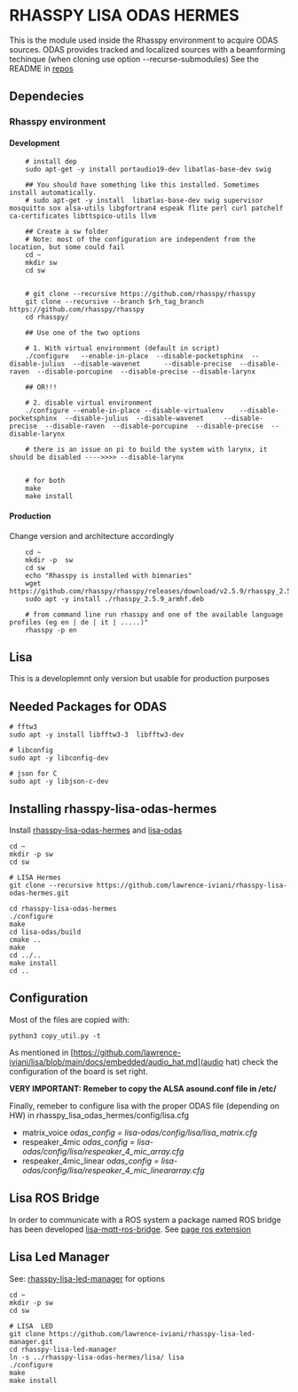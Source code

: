



# RHASSPY LISA ODAS HERMES

This is the module used inside the Rhasspy environment to acquire ODAS sources. 
ODAS provides tracked and localized sources with a beamforming techinque (when cloning use option --recurse-submodules)
See the README in [repos](https://github.com/lawrence-iviani/rhasspy-lisa-odas-hermes)

## Dependecies


### Rhasspy environment
#### Development

```batch
	# install dep
	sudo apt-get -y install portaudio19-dev libatlas-base-dev swig 
	
	## You should have something like this installed. Sometimes install automatically.
	# sudo apt-get -y install  libatlas-base-dev swig supervisor mosquitto sox alsa-utils libgfortran4 espeak flite perl curl patchelf ca-certificates libttspico-utils llvm

	## Create a sw folder
	# Note: most of the configuration are independent from the location, but some could fail
	cd ~
	mkdir sw
	cd sw


	# git clone --recursive https://github.com/rhasspy/rhasspy
	git clone --recursive --branch $rh_tag_branch  https://github.com/rhasspy/rhasspy
	cd rhasspy/

	## Use one of the two options
	
	# 1. With virtual environment (default in script)	
	./configure   --enable-in-place  --disable-pocketsphinx  --disable-julius  --disable-wavenet      --disable-precise  --disable-raven  --disable-porcupine  --disable-precise --disable-larynx

	## OR!!!
	
	# 2. disable virtual environment	
	./configure --enable-in-place --disable-virtualenv    --disable-pocketsphinx  --disable-julius  --disable-wavenet     --disable-precise  --disable-raven  --disable-porcupine  --disable-precise  --disable-larynx
	
	# there is an issue on pi to build the system with larynx, it should be disabled ---->>>> --disable-larynx
	

	# for both
	make
	make install
```


#### Production

Change version and architecture accordingly

```batch
	cd ~
	mkdir -p  sw
	cd sw
	echo "Rhasspy is installed with bimnaries" 
	wget  https://github.com/rhasspy/rhasspy/releases/download/v2.5.9/rhasspy_2.5.9_armhf.deb
	sudo apt -y install ./rhasspy_2.5.9_armhf.deb
	
	# from command line run rhasspy and one of the available language profiles (eg en | de | it | .....)"
	rhasspy -p en
```

## Lisa 

This is a developlemnt only version but usable for production purposes


## Needed Packages for ODAS 


```batch
# fftw3
sudo apt -y install libfftw3-3  libfftw3-dev

# libconfig
sudo apt -y libconfig-dev

# json for C
sudo apt -y libjson-c-dev
```

## Installing rhasspy-lisa-odas-hermes

Install [rhasspy-lisa-odas-hermes](https://github.com/lawrence-iviani/rhasspy-lisa-odas-hermes) and  [lisa-odas](https://github.com/lawrence-iviani/lisa-odas)

```batch
cd ~
mkdir -p sw
cd sw

# LISA Hermes
git clone --recursive https://github.com/lawrence-iviani/rhasspy-lisa-odas-hermes.git

cd rhasspy-lisa-odas-hermes
./configure
make
cd lisa-odas/build
cmake ..
make
cd ../..
make install
cd ..

```

## Configuration

Most of the files are copied with:

```batch
python3 copy_util.py -t 
```
As mentioned in [https://github.com/lawrence-iviani/lisa/blob/main/docs/embedded/audio_hat.md](audio hat) check the configuration of the board is set right. 

**VERY IMPORTANT: Remeber to copy the ALSA asound.conf file in /etc/**

Finally, remeber to configure lisa with the proper ODAS file (depending on HW) in rhasspy_lisa_odas_hermes/config/lisa.cfg

* matrix_voice _odas_config = lisa-odas/config/lisa/lisa_matrix.cfg_
* respeaker_4mic _odas_config = lisa-odas/config/lisa/respeaker_4_mic_array.cfg_
* respeaker_4mic_linear _odas_config = lisa-odas/config/lisa/respeaker_4_mic_lineararray.cfg_
	


## Lisa ROS Bridge

In order to communicate with a ROS system a package named ROS bridge has been developed [lisa-mqtt-ros-bridge](https://github.com/lawrence-iviani/lisa-mqtt-ros-bridge). See [page ros extension](https://github.com/lawrence-iviani/lisa/blob/main/docs/lisa/ros_extension.md)


## Lisa Led Manager

See: [rhasspy-lisa-led-manager](https://github.com/lawrence-iviani/rhasspy-lisa-led-manager) for options

```batch
cd ~
mkdir -p sw
cd sw

# LISA  LED
git clone https://github.com/lawrence-iviani/rhasspy-lisa-led-manager.git
cd rhasspy-lisa-led-manager
ln -s ../rhasspy-lisa-odas-hermes/lisa/ lisa
./configure
make
make install
```

